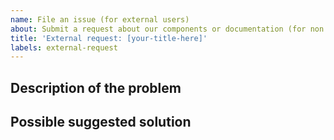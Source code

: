 ```yaml
---
name: File an issue (for external users)
about: Submit a request about our components or documentation (for non HashiCorp employees)
title: 'External request: [your-title-here]'
labels: external-request
---
```


<!--- Notice: using GitHub to file issues is only for external users -->
<!--- If you are an HashiCorp employee refer to our support page: https://helios.hashicorp.design/about/support -->

## Description of the problem
<!--- Describe what issue you have.  -->
<!--- Please include a screenshot or gif if possible. -->

## Possible suggested solution
<!--- (Optional) Suggest how you would solve it -->


<!-- ================================

⚠️ Disclaimer ⚠️
We have limited capacity to support external requests. As such, we may not answer in a timely manner or be able to provide the solution you're asking for.

================================ -->
